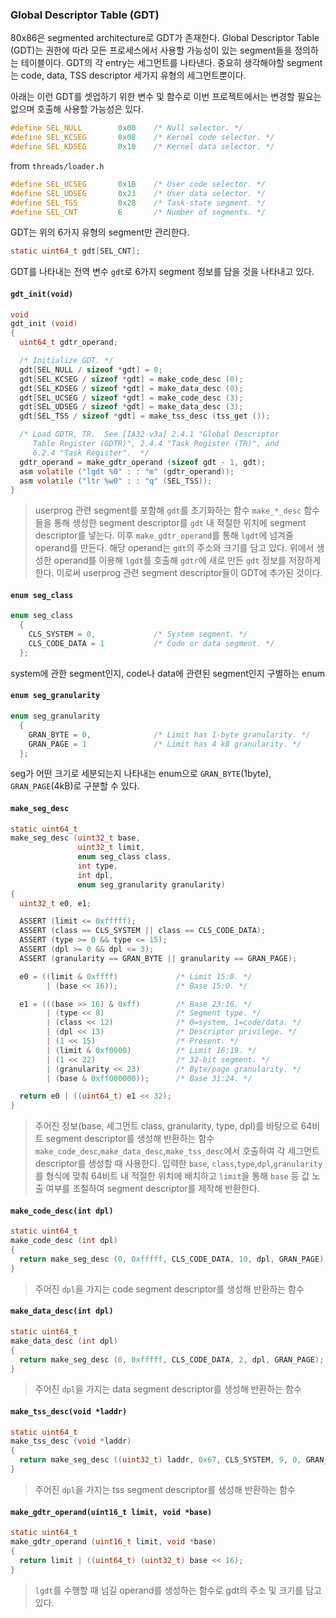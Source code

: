 ### Global Descriptor Table (GDT)
80x86은 segmented architecture로 GDT가 존재한다. Global Descriptor Table (GDT)는 권한에 따라 모든 프로세스에서 사용할 가능성이 있는 segment들을 정의하는 테이블이다. GDT의 각 entry는 세그먼트를 나타낸다. 중요히 생각해야할 segment는 code, data, TSS descriptor 세가지 유형의 세그먼트뿐이다. 

아래는 이런 GDT를 셋업하기 위한 변수 및 함수로 이번 프로젝트에서는 변경할 필요는 없으며 호출해 사용할 가능성은 있다.
```c
#define SEL_NULL        0x00    /* Null selector. */
#define SEL_KCSEG       0x08    /* Kernel code selector. */
#define SEL_KDSEG       0x10    /* Kernel data selector. */
```
from `threads/loader.h`
```c
#define SEL_UCSEG       0x1B    /* User code selector. */
#define SEL_UDSEG       0x23    /* User data selector. */
#define SEL_TSS         0x28    /* Task-state segment. */
#define SEL_CNT         6       /* Number of segments. */
```
GDT는 위의 6가지 유형의 segment만 관리한다.  

```c
static uint64_t gdt[SEL_CNT];
```
GDT를 나타내는 전역 변수 `gdt`로 6가지 segment 정보를 담을 것을 나타내고 있다.

#### `gdt_init(void)`
```c
void
gdt_init (void)
{
  uint64_t gdtr_operand;

  /* Initialize GDT. */
  gdt[SEL_NULL / sizeof *gdt] = 0;
  gdt[SEL_KCSEG / sizeof *gdt] = make_code_desc (0);
  gdt[SEL_KDSEG / sizeof *gdt] = make_data_desc (0);
  gdt[SEL_UCSEG / sizeof *gdt] = make_code_desc (3);
  gdt[SEL_UDSEG / sizeof *gdt] = make_data_desc (3);
  gdt[SEL_TSS / sizeof *gdt] = make_tss_desc (tss_get ());

  /* Load GDTR, TR.  See [IA32-v3a] 2.4.1 "Global Descriptor
     Table Register (GDTR)", 2.4.4 "Task Register (TR)", and
     6.2.4 "Task Register".  */
  gdtr_operand = make_gdtr_operand (sizeof gdt - 1, gdt);
  asm volatile ("lgdt %0" : : "m" (gdtr_operand));
  asm volatile ("ltr %w0" : : "q" (SEL_TSS));
}
```
> userprog 관련 segment를 포함해 `gdt`를 초기화하는 함수
`make_*_desc` 함수들을 통해 생성한 segment descriptor를 `gdt` 내 적절한 위치에 segment descriptor를 넣는다.
이후 `make_gdtr_operand`를 통해 `lgdt`에 넘겨줄 operand를 만든다. 해당 operand는 `gdt`의 주소와 크기를 담고 있다. 위에서 생성한 operand를 이용해 `lgdt`를 호출해 `gdtr`에 새로 만든 `gdt` 정보를 저장하게 한다. 이로써 userprog 관련 segment descriptor들이 GDT에 추가된 것이다.

#### `enum seg_class`
```c
enum seg_class
  {
    CLS_SYSTEM = 0,             /* System segment. */
    CLS_CODE_DATA = 1           /* Code or data segment. */
  };
```
system에 관한 segment인지, code나 data에 관련된 segment인지 구별하는 enum

#### `enum seg_granularity`
```c
enum seg_granularity
  {
    GRAN_BYTE = 0,              /* Limit has 1-byte granularity. */
    GRAN_PAGE = 1               /* Limit has 4 kB granularity. */
  };
```
seg가 어떤 크기로 세분되는지 나타내는 enum으로 `GRAN_BYTE`(1byte), `GRAN_PAGE`(4kB)로 구분할 수 있다.

#### `make_seg_desc`
```c
static uint64_t
make_seg_desc (uint32_t base,
               uint32_t limit,
               enum seg_class class,
               int type,
               int dpl,
               enum seg_granularity granularity)
{
  uint32_t e0, e1;

  ASSERT (limit <= 0xfffff);
  ASSERT (class == CLS_SYSTEM || class == CLS_CODE_DATA);
  ASSERT (type >= 0 && type <= 15);
  ASSERT (dpl >= 0 && dpl <= 3);
  ASSERT (granularity == GRAN_BYTE || granularity == GRAN_PAGE);

  e0 = ((limit & 0xffff)             /* Limit 15:0. */
        | (base << 16));             /* Base 15:0. */

  e1 = (((base >> 16) & 0xff)        /* Base 23:16. */
        | (type << 8)                /* Segment type. */
        | (class << 12)              /* 0=system, 1=code/data. */
        | (dpl << 13)                /* Descriptor privilege. */
        | (1 << 15)                  /* Present. */
        | (limit & 0xf0000)          /* Limit 16:19. */
        | (1 << 22)                  /* 32-bit segment. */
        | (granularity << 23)        /* Byte/page granularity. */
        | (base & 0xff000000));      /* Base 31:24. */

  return e0 | ((uint64_t) e1 << 32);
}
```
> 주어진 정보(base, 세그먼트 class, granularity, type, dpl)를 바탕으로 64비트 segment descriptor를 생성해 반환하는 함수
`make_code_desc`,`make_data_desc`,`make_tss_desc`에서 호출하여 각 세그먼트 descriptor를 생성할 때 사용한다.
입력한 `base`, `class`,`type`,`dpl`,`granularity`를 형식에 맞춰 64비트 내 적절한 위치에 배치하고 `limit`을 통해 `base` 등 값 노출 여부를 조절하여 segment descriptor를 제작해 반환한다.

#### `make_code_desc(int dpl)`
```c
static uint64_t
make_code_desc (int dpl)
{
  return make_seg_desc (0, 0xfffff, CLS_CODE_DATA, 10, dpl, GRAN_PAGE);
}
```
> 주어진 `dpl`을 가지는 code segment descriptor를 생성해 반환하는 함수

#### `make_data_desc(int dpl)`
```c
static uint64_t
make_data_desc (int dpl)
{
  return make_seg_desc (0, 0xfffff, CLS_CODE_DATA, 2, dpl, GRAN_PAGE);
}
```
> 주어진 `dpl`을 가지는 data segment descriptor를 생성해 반환하는 함수

#### `make_tss_desc(void *laddr)`
```c
static uint64_t
make_tss_desc (void *laddr)
{
  return make_seg_desc ((uint32_t) laddr, 0x67, CLS_SYSTEM, 9, 0, GRAN_BYTE);
}
```
> 주어진 `dpl`을 가지는 tss segment descriptor를 생성해 반환하는 함수

#### `make_gdtr_operand(uint16_t limit, void *base)`
```c
static uint64_t
make_gdtr_operand (uint16_t limit, void *base)
{
  return limit | ((uint64_t) (uint32_t) base << 16);
}
```
> `lgdt`를 수행할 때 넘길 operand를 생성하는 함수로 gdt의 주소 및 크기를 담고 있다.
